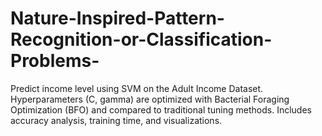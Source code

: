 # Nature-Inspired-Pattern-Recognition-or-Classification-Problems-
Predict income level using SVM on the Adult Income Dataset. Hyperparameters (C, gamma) are optimized with Bacterial Foraging Optimization (BFO) and compared to traditional tuning methods. Includes accuracy analysis, training time, and visualizations.
